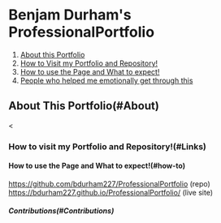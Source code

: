 # Benjam Durham's ProfessionalPortfolio

1. <a href="#About">About this Portfolio</a>
2. <a href="Links">How to Visit my Portfolio and Repository!</a>
3. <a href="How-to">How to use the Page and What to expect!</a>
4. <a href="Contributions">People who helped me emotionally get through this</a>


## About This Portfolio(#About)



<
### How to visit my Portfolio and Repository!(#Links)




#### How to use the Page and What to expect!(#how-to)




https://github.com/bdurham227/ProfessionalPortfolio (repo)
https://bdurham227.github.io/ProfessionalPortfolio/ (live site)




##### Contributions(#Contributions)